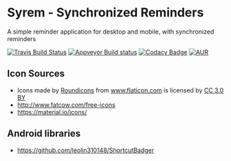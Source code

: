# Syrem - Synchronized Reminders
A simple reminder application for desktop and mobile, with synchronized reminders

[![Travis Build Status](https://travis-ci.org/Skycoder42/Syrem.svg?branch=master)](https://travis-ci.org/Skycoder42/Syrem)
[![Appveyor Build status](https://ci.appveyor.com/api/projects/status/t0d9gc1muekbdv97?svg=true)](https://ci.appveyor.com/project/Skycoder42/syrem)
[![Codacy Badge](https://api.codacy.com/project/badge/Grade/721ecc2c4dcc443dbed4d8a2dec4dd8f)](https://www.codacy.com/app/Skycoder42/Syrem)
[![AUR](https://img.shields.io/aur/version/syrem.svg)](https://aur.archlinux.org/packages/syrem/)

## Icon Sources
- Icons made by <a href="https://www.flaticon.com/authors/roundicons" title="Roundicons">Roundicons</a> from <a href="https://www.flaticon.com/" title="Flaticon">www.flaticon.com</a> is licensed by <a href="http://creativecommons.org/licenses/by/3.0/" title="Creative Commons BY 3.0" target="_blank">CC 3.0 BY</a>
- http://www.fatcow.com/free-icons
- https://material.io/icons/

## Android libraries
- https://github.com/leolin310148/ShortcutBadger
